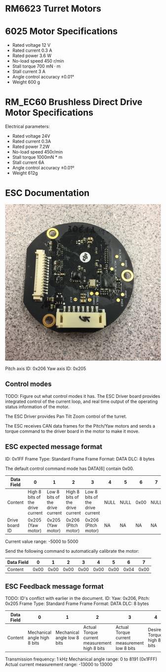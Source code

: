 # RM6623 Turret Motors

# 6025 Motor Specifications

* Rated voltage 12 V
* Rated current 0.3 A
* Rated power 3.6 W
* No-load speed 450 r/min
* Stall torque 700 mN · m
* Stall current 3 A
* Angle control accuracy ±0.01°
* Weight 600 g

# RM\_EC60 Brushless Direct Drive Motor Specifications

Electrical parameters:
* Rated voltage 24V
* Rated current 0.3A
* Rated power 7.2W
* No-load speed 450r/min
* Stall torque 1000mN * m
* Stall current 6A
* Angle control accuracy ±0.01º
* Weight 612g

# ESC Documentation

![Yaw ESC](images/RM6623_turret_motors/yaw_esc.JPG)

Pitch axis ID: 0x206
Yaw axis ID: 0x205

## Control modes
TODO: Figure out what control modes it has.
The ESC Driver board provides integrated control of the current loop, and
real time output of the operating status information of the motor.

The ESC Driver provides Pan Tilt Zoom control of the turret.

The ESC receives CAN data frames for the Pitch/Yaw motors and sends a torque
command to the driver board in the motor to make it move.

## ESC expected message format

ID: 0x1FF
Frame Type: Standard Frame
Frame Format: DATA
DLC: 8 bytes

The default control command mode has DATA[6] contain 0x00.

| Data Field       | 0                                | 1                               | 2                                | 3                               | 4    | 5    | 6    | 7    |
|------------------|----------------------------------|---------------------------------|----------------------------------|---------------------------------|------|------|------|------|
| Content          | High 8 bits of the drive current | Low 8 bits of the drive current | High 8 bits of the drive current | Low 8 bits of the drive current | NULL | NULL | 0x00 | NULL |
| Drive board ID   | 0x205 (Yaw motor)                | 0x205 (Yaw motor)               | 0x206 (Pitch motor)              | 0x206 (Pitch motor)             | NA   | NA   | NA   | NA   |

Current value range: -5000 to 5000

Send the following command to automatically calibrate the motor:

| Data Field  | 0    | 1    | 2    | 3    | 4    | 5    | 6    | 7    |
|-------------|------|------|------|------|------|------|------|------|
| Content     | 0x00 | 0x00 | 0x00 | 0x00 | 0x00 | 0x00 | 0x04 | 0x00 |

## ESC Feedback message format
TODO: ID's conflict with earlier in the document.
ID: Yaw: 0x206, Pitch: 0x205
Frame Type: Standard Frame
Frame Format: DATA
DLC: 8 bytes

| Data Field | 0                            | 1                           | 2   | 3   | 4   | 5   | 6   | 7   |
|------------|------------------------------|-----------------------------|-----|-----|-----|-----|-----|-----|
| Content    | Mechanical angle high 8 bits | Mechanical angle low 8 bits | Actual Torque current measurement high 8 bits | Actual Torque current measurement low 8 bits | Desired Torque high 8 bits | Desired Torque low 8 bits | NULL | NULL |

Transmission frequency: 1 kHz
Mechanical angle range: 0 to 8191 (0x1FFF)
Actual current measurement range: -13000 to 13000

